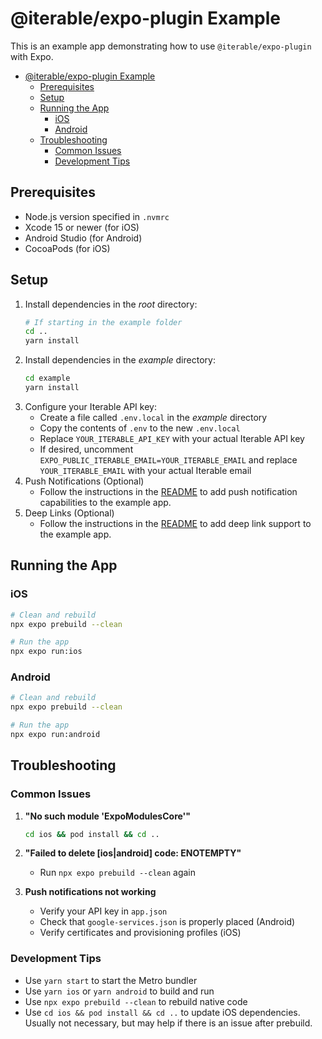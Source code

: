 # @iterable/expo-plugin Example

This is an example app demonstrating how to use `@iterable/expo-plugin` with
Expo.



<!-- @import "[TOC]" {cmd="toc" depthFrom=1 depthTo=3 orderedList=false} -->

<!-- code_chunk_output -->

- [@iterable/expo-plugin Example](#iterableexpo-plugin-example)
  - [Prerequisites](#prerequisites)
  - [Setup](#setup)
  - [Running the App](#running-the-app)
    - [iOS](#ios)
    - [Android](#android)
  - [Troubleshooting](#troubleshooting)
    - [Common Issues](#common-issues)
    - [Development Tips](#development-tips)

<!-- /code_chunk_output -->



## Prerequisites

- Node.js version specified in `.nvmrc`
- Xcode 15 or newer (for iOS)
- Android Studio (for Android)
- CocoaPods (for iOS)

## Setup

1. Install dependencies in the *root* directory:
    ```bash
    # If starting in the example folder 
    cd ..
    yarn install
    ```
2. Install dependencies in the *example* directory:
    ```bash
    cd example
    yarn install
    ```
3. Configure your Iterable API key:
   - Create a file called `.env.local` in the *example* directory
   - Copy the contents of `.env` to the new `.env.local`
   - Replace `YOUR_ITERABLE_API_KEY` with your actual Iterable API key
   - If desired, uncomment `EXPO_PUBLIC_ITERABLE_EMAIL=YOUR_ITERABLE_EMAIL` and
     replace `YOUR_ITERABLE_EMAIL` with your actual Iterable email
4. Push Notifications (Optional)
    - Follow the instructions in the
      [README](https://github.com/Iterable/iterable-expo-plugin/blob/main/README.md#adding-push-capabilities)
      to add push notification capabilities to the example app.
5. Deep Links (Optional)
    - Follow the instructions in the
      [README](https://github.com/Iterable/iterable-expo-plugin/blob/main/README.md#deep-links-optional)
      to add deep link support to the example app.

## Running the App

### iOS

```bash
# Clean and rebuild
npx expo prebuild --clean

# Run the app
npx expo run:ios
```

### Android

```bash
# Clean and rebuild
npx expo prebuild --clean

# Run the app
npx expo run:android
```

## Troubleshooting

### Common Issues

1. **"No such module 'ExpoModulesCore'"**
   ```bash
   cd ios && pod install && cd ..
   ```

2. **"Failed to delete [ios|android] code: ENOTEMPTY"**
   - Run `npx expo prebuild --clean` again

3. **Push notifications not working**
   - Verify your API key in `app.json`
   - Check that `google-services.json` is properly placed (Android)
   - Verify certificates and provisioning profiles (iOS)

### Development Tips

- Use `yarn start` to start the Metro bundler
- Use `yarn ios` or `yarn android` to build and run
- Use `npx expo prebuild --clean` to rebuild native code
- Use `cd ios && pod install && cd ..` to update iOS dependencies.  Usually not
  necessary, but may help if there is an issue after prebuild.